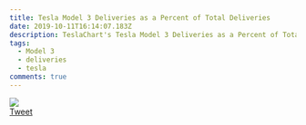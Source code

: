 ```yaml
---
title: Tesla Model 3 Deliveries as a Percent of Total Deliveries
date: 2019-10-11T16:14:07.183Z
description: TeslaChart's Tesla Model 3 Deliveries as a Percent of Total Deliveries chart
tags:
  - Model 3
  - deliveries
  - tesla
comments: true
---
```

<img src="https://pbs.twimg.com/media/EGm2EpKWoAIyHVh?format=jpg&name=small">
<br>
<a href="https://twitter.com/TESLAcharts/status/1182676573125828609" target="_blank">Tweet</a>
